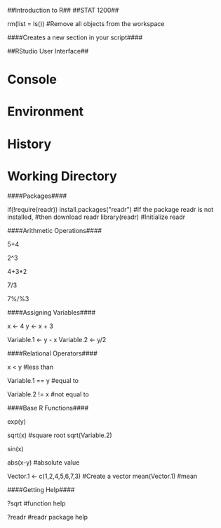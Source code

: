 ##Introduction to R##
##STAT 1200##

rm(list = ls()) #Remove all objects from the workspace


####Creates a new section in your script####

##RStudio User Interface##
  # Console
  # Environment
  # History
  # Working Directory

####Packages####

if(!require(readr)) install.packages("readr") #If the package readr is not installed, 
                                              #then download readr
library(readr) #Initialize readr


####Arithmetic Operations####

5+4

2^3

4+3*2

7/3

7%/%3


####Assigning Variables####


x <- 4
y <- x + 3


Variable.1 <- y - x
Variable.2 <- y/2


####Relational Operators####


x < y #less than

Variable.1 == y #equal to

Variable.2 != x #not equal to



####Base R Functions####

exp(y)

sqrt(x) #square root
sqrt(Variable.2)

sin(x)

abs(x-y) #absolute value

Vector.1 <- c(1,2,4,5,6,7,3) #Create a vector
mean(Vector.1) #mean


####Getting Help####

?sqrt #function help

?readr #readr package help
